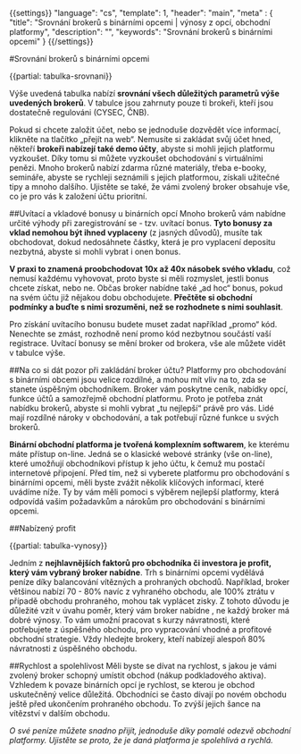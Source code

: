 {{settings}}
  "language": "cs",
  "template": 1,
  "header": "main",
  "meta" : {
    "title": "Srovnání brokerů s binárními opcemi | výnosy z opcí, obchodní platformy",
    "description": "",
    "keywords": "Srovnání brokerů s binárními opcemi"
  }
{{/settings}}


#Srovnání brokerů s binárními opcemi


{{partial: tabulka-srovnani}}

Výše uvedená tabulka nabízí **srovnání všech důležitých parametrů výše uvedených brokerů**. V tabulce jsou zahrnuty pouze ti brokeři, kteří jsou dostatečně regulováni (CYSEC, ČNB).

Pokud si chcete založit účet, nebo se jednoduše dozvědět více informací, klikněte na tlačítko „přejít na web“. Nemusíte si zakládat svůj účet hned, někteří **brokeři nabízejí také demo účty**, abyste si mohli jejich platformu vyzkoušet. Díky tomu si můžete vyzkoušet obchodování s virtuálními penězi. Mnoho brokerů nabízí zdarma různé materiály, třeba e-booky, semináře, abyste se rychleji seznámili s jejich platformou, získali užitečné tipy a mnoho dalšího. Ujistěte se také, že vámi zvolený broker obsahuje vše, co je pro vás k založení účtu prioritní. 

##Uvítací a vkladové bonusy u binárních opcí
Mnoho brokerů vám nabídne určité výhody při zaregistrování se - tzv. uvítací bonus. **Tyto bonusy za vklad nemohou být ihned vyplaceny** (z jasných důvodů), musíte tak obchodovat, dokud nedosáhnete částky, která je pro vyplacení depositu nezbytná, abyste si mohli vybrat i onen bonus.

**V praxi to znamená proobchodovat 10x až 40x násobek svého vkladu**, což nemusí každému vyhovovat, proto byste si měli rozmyslet, jestli bonus chcete získat, nebo ne. Občas broker nabídne také „ad hoc“ bonus, pokud na svém účtu již nějakou dobu obchodujete. **Přečtěte si obchodní podmínky a buďte s nimi srozuměni, než se rozhodnete s nimi souhlasit**. 

Pro získání uvítacího bonusu budete muset zadat například „promo“ kód. Nenechte se zmást, rozhodně není promo kód nezbytnou součástí vaší registrace. Uvítací bonusy se mění broker od brokera, vše ale můžete vidět v tabulce výše. 


##Na co si dát pozor při zakládání broker účtu?
Platformy pro obchodování s binárními obcemi jsou velice rozdílné, a mohou mít vliv na to, zda se stanete úspěšným obchodníkem. Broker vám poskytne ceník, nabídky opcí, funkce účtů a samozřejmě obchodní platformu. Proto je potřeba znát nabídku brokerů, abyste si mohli vybrat „tu nejlepší“ právě pro vás. Lidé mají rozdílné nároky v obchodování, a tak potřebují  různé funkce u svých brokerů.

**Binární obchodní platforma je tvořená komplexním softwarem**, ke kterému máte přístup on-line. Jedná se o klasické webové stránky (vše on-line), které umožňují obchodníkovi přístup k jeho účtu, k čemuž mu postačí internetové připojení. Před tím, než si vyberete platformu pro obchodování s binárními opcemi, měli byste zvážit několik klíčových informací, které uvádíme níže. Ty by vám měli pomoci s výběrem nejlepší platformy, která odpovídá vašim požadavkům a nárokům pro obchodování s binárními opcemi. 

##Nabízený profit


{{partial: tabulka-vynosy}}

Jedním z **nejhlavnějších faktorů pro obchodníka či investora je profit, který vám vybraný broker nabídne**.
Trh s binárními opcemi vydělává peníze díky balancování vítězných a prohraných obchodů. Například, broker většinou nabízí 70 - 80% navíc z vyhraného obchodu, ale 100% ztrátu v případě obchodu prohraného,  mohou tak vyplácet  zisky. Z tohoto důvodu je důležité  vzít v úvahu poměr, který vám broker nabídne , ne každý broker má dobré výnosy. To vám umožní pracovat s kurzy návratnosti, které potřebujete z úspěšného obchodu, pro vypracování vhodné a profitové obchodní strategie. Vždy hledejte brokery, kteří nabízejí  alespoň  80% návratnosti z úspěšného obchodu. 

##Rychlost a spolehlivost
Měli byste se dívat na rychlost, s jakou je vámi zvolený broker schopný umístit obchod (nákup podkladového aktiva). Vzhledem k povaze binárních opcí je rychlost, se kterou je obchod uskutečněný velice důležitá. Obchodníci se často dívají po novém obchodu ještě před ukončením prohraného obchodu. To zvýší jejich šance na vítězství v dalším obchodu. 

*O své peníze můžete snadno přijít,  jednoduše díky pomalé odezvě obchodní platformy. Ujistěte se proto, že je daná platforma je spolehlivá a rychlá.*


